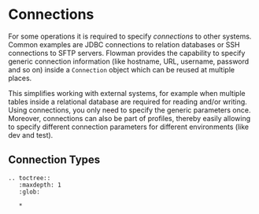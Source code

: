 # Connections

For some operations it is required to specify *connections* to other systems. Common examples are 
JDBC connections to relation databases or SSH connections to SFTP servers. Flowman provides the
capability to specify generic connection information (like hostname, URL, username, password and
so on) inside a `Connection` object which can be reused at multiple places.

This simplifies working with external systems, for example when multiple tables inside a 
relational database are required for reading and/or writing. Using connections, you only need
to specify the generic parameters once. Moreover, connections can also be part of profiles,
thereby easily allowing to specify different connection parameters for different environments
(like dev and test).


## Connection Types

```eval_rst
.. toctree::
   :maxdepth: 1
   :glob:

   *
```
